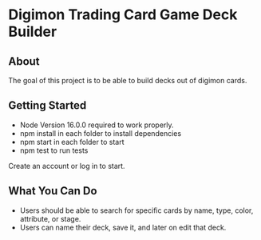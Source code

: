 # Digimon Trading Card Game Deck Builder

## About
The goal of this project is to be able to build decks out of digimon cards. 

## Getting Started
- Node Version 16.0.0 required to work properly.
- npm install in each folder to install dependencies 
- npm start in each folder to start
- npm test to run tests

Create an account or log in to start.

## What You Can Do
- Users should be able to search for specific cards by name, type, color, attribute, or stage.
- Users can name their deck, save it, and later on edit that deck. 
